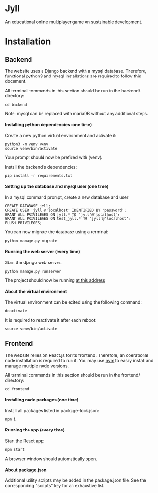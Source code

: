 # Jyll
An educational online multiplayer game on sustainable development.

# Installation

## Backend

The website uses a Django backend with a mysql database.
Therefore, functional python3 and mysql installations are required to follow this document.

All terminal commands in this section should be run in the backend/ directory:
```
cd backend
```

Note: mysql can be replaced with mariaDB without any additional steps.

#### Installing python dependencies (one time)
Create a new python virtual environment and activate it:
```
python3 -m venv venv
source venv/bin/activate
```
Your prompt should now be prefixed with (venv).

Install the backend's dependencies:
```
pip install -r requirements.txt
```

#### Setting up the database and mysql user (one time)
In a mysql command prompt, create a new database and user:
```
CREATE DATABASE jyll;
CREATE USER 'jyll'@'localhost' IDENTIFIED BY 'password';
GRANT ALL PRIVILEGES ON jyll.* TO 'jyll'@'localhost';
GRANT ALL PRIVILEGES ON test_jyll.* TO 'jyll'@'localhost';
FLUSH PRIVILEGES;
```
You can now migrate the database using a terminal:
```
python manage.py migrate
```

#### Running the web server (every time)
Start the django web server:
```
python manage.py runserver
```
The project should now be running [at this address](http://localhost:8000/)

#### About the virtual environment
The virtual environment can be exited using the following command:
```
deactivate
```
It is required to reactivate it after each reboot:
```
source venv/bin/activate
```

## Frontend

The website relies on React.js for its frontend. Therefore, an operational node
installation is required to run it.
You may use [nvm](https://github.com/nvm-sh/nvm) to easily install and manage
multiple node versions.

All terminal commands in this section should be run in the frontend/ directory:
```
cd frontend
```

#### Installing node packages (one time)
Install all packages listed in package-lock.json:
```
npm i
```

#### Running the app (every time)
Start the React app:
```
npm start
```
A browser window should automatically open.

#### About package.json
Additional utility scripts may be added in the package.json file. See the 
corresponding "scripts" key for an exhaustive list.
